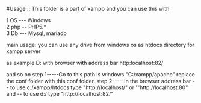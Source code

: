 #Usage :: This folder is a part of xampp
and you can use this with 

1 OS --- Windows  
2 php -- PHP5.*  
3 Db  --- Mysql, mariadb  



main usage:
you can use  any drive from windows os as htdocs directory for xampp server 

as example  D: with  browser with address  bar http:localhost:82/

and so on
step 1-----Go to this path is windows "C:/xampp/apache" replace the conf folder with this conf folder.
step 2-----In the browser address bar -- to use  c:/xampp/htdocs   type "http://localhost/" or '"http://localhost:80"   and -- to use d:/ type "http://localhost:82/"



